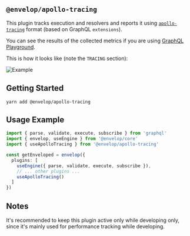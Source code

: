 ## `@envelop/apollo-tracing`

This plugin tracks execution and resolvers and reports it using [`apollo-tracing`](https://github.com/apollographql/apollo-server/tree/main/packages/apollo-tracing) format (based on GraphQL `extensions`).

You can see the results of the collected metrics if you are using [GraphQL Playground](https://github.com/graphql/graphql-playground).

This is how it looks like (note the `TRACING` section):

![Example](./example.png)

## Getting Started

```
yarn add @envelop/apollo-tracing
```

## Usage Example

```ts
import { parse, validate, execute, subscribe } from 'graphql'
import { envelop, useEngine } from '@envelop/core'
import { useApolloTracing } from '@envelop/apollo-tracing'

const getEnveloped = envelop({
  plugins: [
    useEngine({ parse, validate, execute, subscribe }),
    // ... other plugins ...
    useApolloTracing()
  ]
})
```

## Notes

It's recommended to keep this plugin active only while developing only, since it's mainly used for performance tracking while developing.
